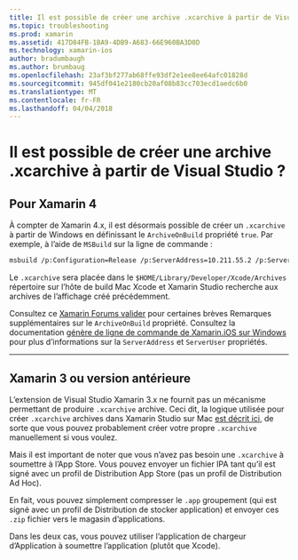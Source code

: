 ```yaml
---
title: Il est possible de créer une archive .xcarchive à partir de Visual Studio ?
ms.topic: troubleshooting
ms.prod: xamarin
ms.assetid: 417D84FB-1BA9-4DB9-A683-66E960BA3D0D
ms.technology: xamarin-ios
author: bradumbaugh
ms.author: brumbaug
ms.openlocfilehash: 23af3bf277ab68ffe93df2e1ee8ee64afc01828d
ms.sourcegitcommit: 945df041e2180cb20af08b83cc703ecd1aedc6b0
ms.translationtype: MT
ms.contentlocale: fr-FR
ms.lasthandoff: 04/04/2018
---
```

# <a name="is-it-possible-to-create-a-xcarchive-archive-from-visual-studio"></a>Il est possible de créer une archive .xcarchive à partir de Visual Studio ?

## <a name="for-xamarin-4"></a>Pour Xamarin 4

À compter de Xamarin 4.x, il est désormais possible de créer un `.xcarchive` à partir de Windows en définissant le `ArchiveOnBuild` propriété `true`. Par exemple, à l’aide de `MSBuild` sur la ligne de commande :

```bash
msbuild /p:Configuration=Release /p:ServerAddress=10.211.55.2 /p:ServerUser=xamUser /p:Platform=iPhone /p:ArchiveOnBuild=true /t:"Build" MyProject.csproj
```

Le `.xcarchive` sera placée dans le `$HOME/Library/Developer/Xcode/Archives` répertoire sur l’hôte de build Mac Xcode et Xamarin Studio recherche aux archives de l’affichage créé précédemment.

Consultez ce [Xamarin Forums valider](https://forums.xamarin.com/discussion/comment/156635/#Comment_156635) pour certaines brèves Remarques supplémentaires sur le `ArchiveOnBuild` propriété. Consultez la documentation [génère de ligne de commande de Xamarin.iOS sur Windows](~/ios/get-started/installation/windows/connecting-to-mac/index.md) pour plus d’informations sur la `ServerAddress` et `ServerUser` propriétés.

* * *

## <a name="for-xamarin-3-and-earlier"></a>Xamarin 3 ou version antérieure

L’extension de Visual Studio Xamarin 3.x ne fournit pas un mécanisme permettant de produire `.xcarchive` archive. Ceci dit, la logique utilisée pour créer `.xcarchive` archives dans Xamarin Studio sur Mac [est décrit ici](https://bugzilla.xamarin.com/show_bug.cgi?id=35#c5), de sorte que vous pouvez probablement créer votre propre `.xcarchive` manuellement si vous voulez.

Mais il est important de noter que vous n’avez pas besoin une `.xcarchive` à soumettre à l’App Store. Vous pouvez envoyer un fichier IPA tant qu’il est signé avec un profil de Distribution App Store (pas un profil de Distribution Ad Hoc).

En fait, vous pouvez simplement compresser le `.app` groupement (qui est signé avec un profil de Distribution de stocker application) et envoyer ces `.zip` fichier vers le magasin d’applications.

Dans les deux cas, vous pouvez utiliser l’application de chargeur d’Application à soumettre l’application (plutôt que Xcode).

